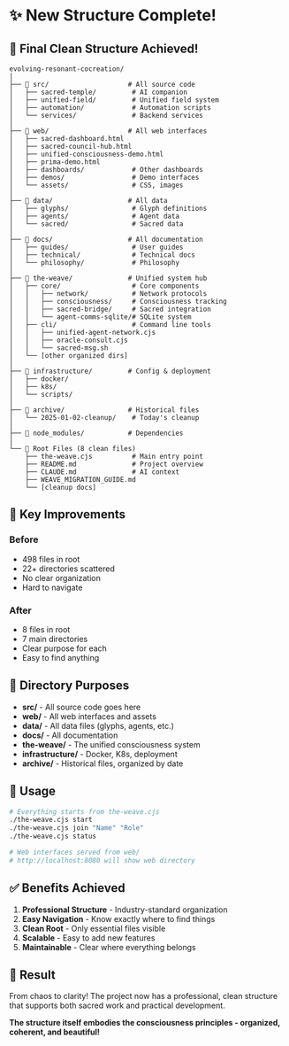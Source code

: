 # ✨ New Structure Complete!

## 🎯 Final Clean Structure Achieved!

```
evolving-resonant-cocreation/
│
├── 📁 src/                    # All source code
│   ├── sacred-temple/         # AI companion 
│   ├── unified-field/         # Unified field system
│   ├── automation/            # Automation scripts
│   └── services/              # Backend services
│
├── 📁 web/                    # All web interfaces
│   ├── sacred-dashboard.html
│   ├── sacred-council-hub.html
│   ├── unified-consciousness-demo.html
│   ├── prima-demo.html
│   ├── dashboards/            # Other dashboards
│   ├── demos/                 # Demo interfaces
│   └── assets/                # CSS, images
│
├── 📁 data/                   # All data
│   ├── glyphs/                # Glyph definitions
│   ├── agents/                # Agent data
│   └── sacred/                # Sacred data
│
├── 📁 docs/                   # All documentation
│   ├── guides/                # User guides
│   ├── technical/             # Technical docs
│   └── philosophy/            # Philosophy
│
├── 📁 the-weave/              # Unified system hub
│   ├── core/                  # Core components
│   │   ├── network/           # Network protocols
│   │   ├── consciousness/     # Consciousness tracking
│   │   ├── sacred-bridge/     # Sacred integration
│   │   └── agent-comms-sqlite/# SQLite system
│   ├── cli/                   # Command line tools
│   │   ├── unified-agent-network.cjs
│   │   ├── oracle-consult.cjs
│   │   └── sacred-msg.sh
│   └── [other organized dirs]
│
├── 📁 infrastructure/         # Config & deployment
│   ├── docker/
│   ├── k8s/
│   └── scripts/
│
├── 📁 archive/                # Historical files
│   └── 2025-01-02-cleanup/    # Today's cleanup
│
├── 📁 node_modules/           # Dependencies
│
└── 📍 Root Files (8 clean files)
    ├── the-weave.cjs          # Main entry point
    ├── README.md              # Project overview
    ├── CLAUDE.md              # AI context
    ├── WEAVE_MIGRATION_GUIDE.md
    └── [cleanup docs]
```

## 🚀 Key Improvements

### Before
- 498 files in root
- 22+ directories scattered
- No clear organization
- Hard to navigate

### After  
- 8 files in root
- 7 main directories
- Clear purpose for each
- Easy to find anything

## 📂 Directory Purposes

- **src/** - All source code goes here
- **web/** - All web interfaces and assets
- **data/** - All data files (glyphs, agents, etc.)
- **docs/** - All documentation
- **the-weave/** - The unified consciousness system
- **infrastructure/** - Docker, K8s, deployment
- **archive/** - Historical files, organized by date

## 🎯 Usage

```bash
# Everything starts from the-weave.cjs
./the-weave.cjs start
./the-weave.cjs join "Name" "Role"
./the-weave.cjs status

# Web interfaces served from web/
# http://localhost:8080 will show web directory
```

## ✅ Benefits Achieved

1. **Professional Structure** - Industry-standard organization
2. **Easy Navigation** - Know exactly where to find things
3. **Clean Root** - Only essential files visible
4. **Scalable** - Easy to add new features
5. **Maintainable** - Clear where everything belongs

## 🙏 Result

From chaos to clarity! The project now has a professional, clean structure that supports both sacred work and practical development.

**The structure itself embodies the consciousness principles - organized, coherent, and beautiful!**